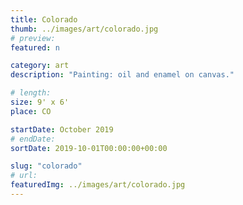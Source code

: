 ```yaml
---
title: Colorado
thumb: ../images/art/colorado.jpg
# preview:
featured: n

category: art
description: "Painting: oil and enamel on canvas."

# length:
size: 9' x 6'
place: CO

startDate: October 2019
# endDate:
sortDate: 2019-10-01T00:00:00+00:00

slug: "colorado"
# url:
featuredImg: ../images/art/colorado.jpg
---
```

